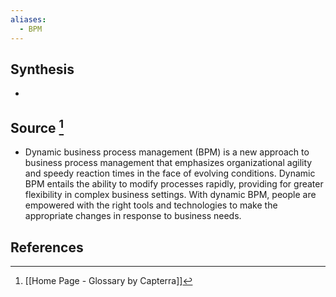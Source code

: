 ```yaml
---
aliases:
  - BPM
---
```

## Synthesis
- 
## Source [^1]
- Dynamic business process management (BPM) is a new approach to business process management that emphasizes organizational agility and speedy reaction times in the face of evolving conditions. Dynamic BPM entails the ability to modify processes rapidly, providing for greater flexibility in complex business settings. With dynamic BPM, people are empowered with the right tools and technologies to make the appropriate changes in response to business needs.
## References

[^1]: [[Home Page - Glossary by Capterra]]